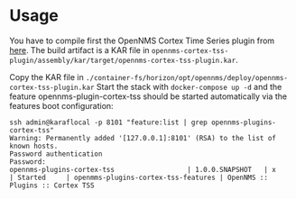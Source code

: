 # Usage

You have to compile first the OpenNMS Cortex Time Series plugin from [here](https://github.com/OpenNMS/opennms-cortex-tss-plugin).
The build artifact is a KAR file in `opennms-cortex-tss-plugin/assembly/kar/target/opennms-cortex-tss-plugin.kar`.

Copy the KAR file in `./container-fs/horizon/opt/opennms/deploy/opennms-cortex-tss-plugin.kar`
Start the stack with `docker-compose up -d` and the feature opennms-plugin-cortex-tss should be started automatically via the features boot configuration:

```
ssh admin@karaflocal -p 8101 "feature:list | grep opennms-plugins-cortex-tss"
Warning: Permanently added '[127.0.0.1]:8101' (RSA) to the list of known hosts.
Password authentication
Password:
opennms-plugins-cortex-tss                  | 1.0.0.SNAPSHOT   | x        | Started     | openmms-plugins-cortex-tss-features | OpenNMS :: Plugins :: Cortex TSS
```
